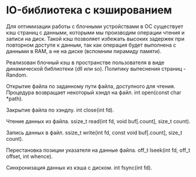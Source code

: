 # IO-библиотека с кэшированием

Для оптимизации работы с блочными устройствами в ОС существует кэш страниц с данными, которыми мы производим операции чтения и записи на диск. Такой кэш позволяет избежать высоких задержек при повторном доступе к данным, так как операция будет выполнена с данными в RAM, а не на диске (вспомним пирамиду памяти).

Реализован блочный кэш в пространстве пользователя в виде динамической библиотеки (dll или so). Политику вытеснения страниц - Random.

Открытие файла по заданному пути файла, доступного для чтения. Процедура возвращает некоторый хэндл на файл.
int open(const char *path).

Закрытие файла по хэндлу.
int close(int fd).

Чтение данных из файла.
ssize_t read(int fd, void buf[.count], size_t count).

Запись данных в файл.
ssize_t write(int fd, const void buf[.count], size_t count).

Перестановка позиции указателя на данные файла.
​​​​​​​off_t lseek(int fd, off_t offset, int whence).

Синхронизация данных из кэша с диском.
int fsync(int fd).
